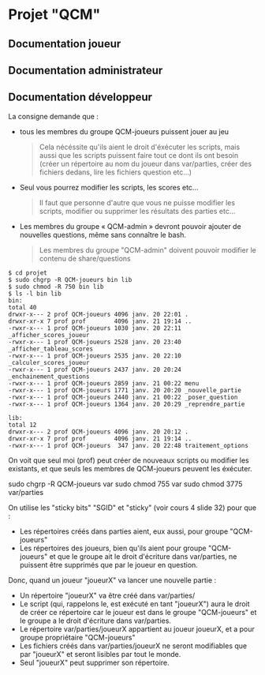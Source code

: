 # Projet "QCM"

## Documentation joueur

## Documentation administrateur

## Documentation développeur

La consigne demande que :
- tous les membres du groupe QCM-joueurs puissent jouer au jeu
  > Cela nécéssite qu'ils aient le droit d'éxécuter les scripts, mais aussi que les scripts puissent faire tout  ce dont ils ont besoin (créer un répertoire au nom du joueur dans var/parties, créer des fichiers dedans, lire les fichiers question etc...)
- Seul vous pourrez modifier les scripts, les scores etc...
  > Il faut que personne d'autre que vous ne puisse modifier les scripts, modifier ou supprimer les résultats des parties etc...
- Les membres du groupe « QCM-admin » devront pouvoir ajouter de nouvelles questions, même sans connaître le bash.
  > Les membres du groupe "QCM-admin" doivent pouvoir modifier le contenu de share/questions

```console
$ cd projet
$ sudo chgrp -R QCM-joueurs bin lib
$ sudo chmod -R 750 bin lib
$ ls -l bin lib
bin:
total 40
drwxr-x--- 2 prof QCM-joueurs 4096 janv. 20 22:01 .
drwxr-xr-x 7 prof prof        4096 janv. 21 19:14 ..
-rwxr-x--- 1 prof QCM-joueurs 1030 janv. 20 22:11 _afficher_scores_joueur
-rwxr-x--- 1 prof QCM-joueurs 2528 janv. 20 23:40 _afficher_tableau_scores
-rwxr-x--- 1 prof QCM-joueurs 2535 janv. 20 22:10 _calculer_scores_joueur
-rwxr-x--- 1 prof QCM-joueurs 2437 janv. 20 20:24 _enchainement_questions
-rwxr-x--- 1 prof QCM-joueurs 2859 janv. 21 00:22 menu
-rwxr-x--- 1 prof QCM-joueurs 1771 janv. 20 20:20 _nouvelle_partie
-rwxr-x--- 1 prof QCM-joueurs 2440 janv. 21 00:22 _poser_question
-rwxr-x--- 1 prof QCM-joueurs 1364 janv. 20 20:29 _reprendre_partie

lib:
total 12
drwxr-x--- 2 prof QCM-joueurs 4096 janv. 20 20:12 .
drwxr-xr-x 7 prof prof        4096 janv. 21 19:14 ..
-rwxr-x--- 1 prof QCM-joueurs  347 janv. 20 22:48 traitement_options
```

On voit que seul moi (prof) peut créer de nouveaux scripts ou modifier les existants, et que seuls les membres de QCM-joueurs peuvent les éxécuter.


sudo chgrp -R QCM-joueurs var
sudo chmod 755 var
sudo chmod 3775 var/parties

On utilise les "sticky bits" "SGID" et "sticky" (voir cours 4 slide 32) pour que :
- Les répertoires créés dans parties aient, eux aussi, pour groupe "QCM-joueurs"
- Les répertoires des joueurs, bien qu'ils aient pour groupe "QCM-joueurs" et que le groupe ait le droit d'écriture dans var/parties, ne puissent être supprimés que par le joueur en question.

Donc, quand un joueur "joueurX" va lancer une nouvelle partie :
- Un répertoire "joueurX" va être créé dans var/parties/
- Le script (qui, rappelons le, est exécuté en tant "joueurX") aura le droit de créer ce répertoire car le joueur est dans le groupe "QCM-joueurs" et le groupe a le droit d'écriture dans var/parties.
- Le répertoire var/parties/joueurX appartient au joueur joueurX, et a pour groupe propriétaire "QCM-joueurs"
- Les fichiers créés dans var/parties/joueurX ne seront modifiables que par "joueurX" et seront lisibles par tout le monde.
- Seul "joueurX" peut supprimer son répertoire.